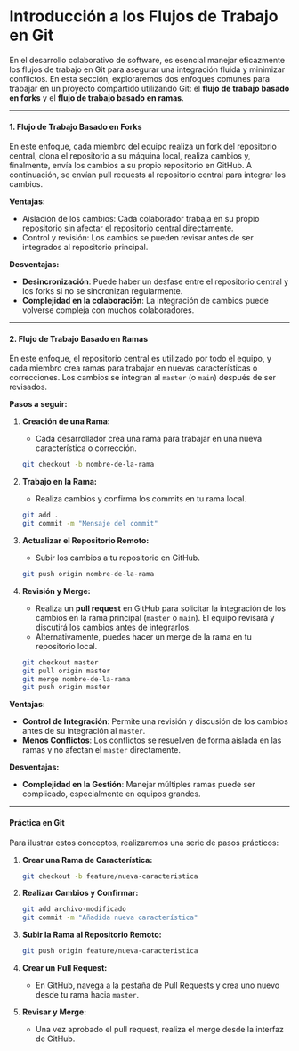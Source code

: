 # Introducción a los Flujos de Trabajo en Git

En el desarrollo colaborativo de software, es esencial manejar eficazmente los flujos de trabajo en Git para asegurar una integración fluida y minimizar conflictos. En esta sección, exploraremos dos enfoques comunes para trabajar en un proyecto compartido utilizando Git: el **flujo de trabajo basado en forks** y el **flujo de trabajo basado en ramas**.

---

#### 1. **Flujo de Trabajo Basado en Forks**

En este enfoque, cada miembro del equipo realiza un fork del repositorio central, clona el repositorio a su máquina local, realiza cambios y, finalmente, envía los cambios a su propio repositorio en GitHub. A continuación, se envían pull requests al repositorio central para integrar los cambios.

**Ventajas:**
- Aislación de los cambios: Cada colaborador trabaja en su propio repositorio sin afectar el repositorio central directamente.
- Control y revisión: Los cambios se pueden revisar antes de ser integrados al repositorio principal.

**Desventajas:**
- **Desincronización**: Puede haber un desfase entre el repositorio central y los forks si no se sincronizan regularmente.
- **Complejidad en la colaboración**: La integración de cambios puede volverse compleja con muchos colaboradores.

---

#### 2. **Flujo de Trabajo Basado en Ramas**

En este enfoque, el repositorio central es utilizado por todo el equipo, y cada miembro crea ramas para trabajar en nuevas características o correcciones. Los cambios se integran al `master` (o `main`) después de ser revisados.

**Pasos a seguir:**

1. **Creación de una Rama:**
   - Cada desarrollador crea una rama para trabajar en una nueva característica o corrección.
   ```bash
   git checkout -b nombre-de-la-rama
   ```

2. **Trabajo en la Rama:**
   - Realiza cambios y confirma los commits en tu rama local.
   ```bash
   git add .
   git commit -m "Mensaje del commit"
   ```

3. **Actualizar el Repositorio Remoto:**
   - Subir los cambios a tu repositorio en GitHub.
   ```bash
   git push origin nombre-de-la-rama
   ```

4. **Revisión y Merge:**
   - Realiza un **pull request** en GitHub para solicitar la integración de los cambios en la rama principal (`master` o `main`). El equipo revisará y discutirá los cambios antes de integrarlos.
   - Alternativamente, puedes hacer un merge de la rama en tu repositorio local.
   ```bash
   git checkout master
   git pull origin master
   git merge nombre-de-la-rama
   git push origin master
   ```

**Ventajas:**
- **Control de Integración**: Permite una revisión y discusión de los cambios antes de su integración al `master`.
- **Menos Conflictos**: Los conflictos se resuelven de forma aislada en las ramas y no afectan el `master` directamente.

**Desventajas:**
- **Complejidad en la Gestión**: Manejar múltiples ramas puede ser complicado, especialmente en equipos grandes.

---

#### **Práctica en Git**

Para ilustrar estos conceptos, realizaremos una serie de pasos prácticos:

1. **Crear una Rama de Característica:**
   ```bash
   git checkout -b feature/nueva-caracteristica
   ```

2. **Realizar Cambios y Confirmar:**
   ```bash
   git add archivo-modificado
   git commit -m "Añadida nueva característica"
   ```

3. **Subir la Rama al Repositorio Remoto:**
   ```bash
   git push origin feature/nueva-caracteristica
   ```

4. **Crear un Pull Request:**
   - En GitHub, navega a la pestaña de Pull Requests y crea uno nuevo desde tu rama hacia `master`.

5. **Revisar y Merge:**
   - Una vez aprobado el pull request, realiza el merge desde la interfaz de GitHub.